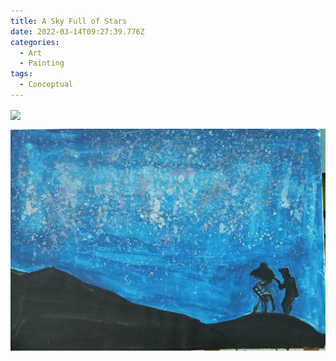 ```yaml
---
title: A Sky Full of Stars
date: 2022-03-14T09:27:39.776Z
categories:
  - Art
  - Painting
tags:
  - Conceptual
---
```


<img src='https://hits.seeyoufarm.com/api/count/incr/badge.svg?url=https%3A%2F%2Fporush264.github.io%2Fposts%2F2022%2F03%2F14%2Fa-sky-full-of-stars%2F&count_bg=%2379C83D&title_bg=%23555555&icon=&icon_color=%23E7E7E7&title=hits&edge_flat=false' align=center><br>


![](/assets/img/whatsapp-image-2022-03-14-at-14.40.35.jpeg)
